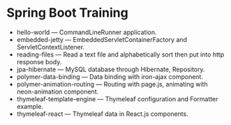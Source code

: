 # Spring Boot Training
- hello-world — CommandLineRunner application.
- embedded-jetty — EmbeddedServletContainerFactory and ServletContextListener.
- reading-files — Read a text file and alphabetically sort then put into http response body.
- jpa-hibernate — MySQL database through Hibernate, Repository.
- polymer-data-binding — Data binding with iron-ajax component.
- polymer-animation-routing — Routing with page.js, animating with neon-animation component.
- thymeleaf-template-engine — Thymeleaf configuration and Formatter example.
- thymeleaf-react — Thymeleaf data in React.js components. 
